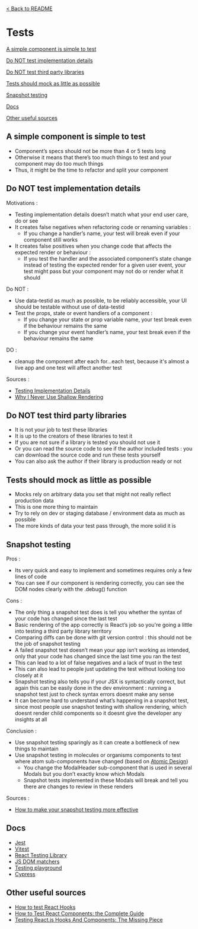 ﻿[< Back to README](../README.md)

# **Tests**

[A simple component is simple to test](#a-simple-component-is-simple-to-test)

[Do NOT test implementation details](#do-not-test-implementation-details)

[Do NOT test third party libraries](#do-not-test-third-party-libraries)

[Tests should mock as little as possible](#tests-should-mock-as-little-as-possible)

[Snapshot testing](#snapshot-testing)

[Docs](#docs)

[Other useful sources](#other-useful-sources)

## **A simple component is simple to test**

- Component’s specs should not be more than 4 or 5 tests long
- Otherwise it means that there’s too much things to test and your component may do too much things
- Thus, it might be the time to refactor and split your component

## **Do NOT test implementation details**

Motivations :

- Testing implementation details doesn’t match what your end user care, do or see
- It creates false negatives when refactoring code or renaming variables :
  - If you change a handler’s name, your test will break even if your component still works
- It creates false positives when you change code that affects the expected render or behaviour :
  - If you test the handler and the associated component’s state change instead of testing the expected render for a given user event, your test might pass but your component may not do or render what it should

Do NOT :

- Use data-testid as much as possible, to be reliably accessible, your UI should be testable without use of data-testid
- Test the props, state or event handlers of a component : 
  - If you change your state or prop variable name, your test break even if the behaviour remains the same
  - If you change your event handler’s name, your test break even if the behaviour remains the same

DO :

- cleanup the component after each for...each test, because it's almost a live app and one test will affect another test

Sources :

- [Testing Implementation Details](https://kentcdodds.com/blog/testing-implementation-details#why-is-testing-implementation-detailsbad)
- [Why I Never Use Shallow Rendering](https://kentcdodds.com/blog/why-i-never-use-shallow-rendering#without-shallow-rendering)

## **Do NOT test third party libraries**

- It is not your job to test these libraries
- It is up to the creators of these libraries to test it
- If you are not sure if a library is tested you should not use it
- Or you can read the source code to see if the author included tests : you can download the source code and run these tests yourself
- You can also ask the author if their library is production ready or not

## **Tests should mock as little as possible**

- Mocks rely on arbitrary data you set that might not really reflect production data
- This is one more thing to maintain
- Try to rely on dev or staging database / environment data as much as possible
- The more kinds of data your test pass through, the more solid it is

## **Snapshot testing**

Pros :

- Its very quick and easy to implement and sometimes requires only a few lines of code
- You can see if our component is rendering correctly, you can see the DOM nodes clearly with the .debug() function

Cons :

- The only thing a snapshot test does is tell you whether the syntax of your code has changed since the last test
- Basic rendering of the app correctly is React’s job so you're going a little into testing a third party library territory
- Comparing diffs can be done with git version control : this should not be the job of snapshot testing
- A failed snapshot test doesn’t mean your app isn’t working as intended, only that your code has changed since the last time you ran the test
- This can lead to a lot of false negatives and a lack of trust in the test
- This can also lead to people just updating the test without looking too closely at it
- Snapshot testing also tells you if your JSX is syntactically correct, but again this can be easily done in the dev environment : running a snapshot test just to check syntax errors doesnt make any sense
- It can become hard to understand what’s happening in a snapshot test, since most people use snapshot testing with shallow rendering, which doesnt render child components so it doesnt give the developer any insights at all

Conclusion :

- Use snapshot testing sparingly as it can create a bottleneck of new things to maintain
- Use snapshot testing in molecules or organisms components to test where atom sub-components have changed (based on [Atomic Design](https://blog-ux.com/quest-ce-que-latomic-design/))
  - You change the ModalHeader sub-component that is used in several Modals but you don’t exactly know which Modals
  - Snapshot tests implemented in these Modals will break and tell you there are changes to review in these renders

Sources :

- [How to make your snapshot testing more effective](https://kentcdodds.com/blog/effective-snapshot-testing)

## **Docs**

- [Jest](https://archive.jestjs.io/docs/en/getting-started)
- [Vitest](https://vitest.dev/guide/)
- [React Testing Library](https://testing-library.com/docs/react-testing-library/example-intro/#full-example)
- [JS DOM matchers](https://github.com/testing-library/jest-dom#table-of-contents)
- [Testing playground](https://testing-playground.com/)
- [Cypress](https://docs.cypress.io/guides/end-to-end-testing/writing-your-first-end-to-end-test)

## **Other useful sources**

- [How to test React Hooks](https://www.freecodecamp.org/news/testing-react-hooks/)
- [How to Test React Components: the Complete Guide](https://www.freecodecamp.org/news/testing-react-hooks/)
- [Testing React.js Hooks And Components: The Missing Piece](https://marmelab.com/blog/2021/08/31/testing-react.html)